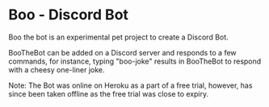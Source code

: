# Boo - Discord Bot
Boo the bot is an experimental pet project to create a Discord Bot.

BooTheBot can be added on a Discord server and responds to a few commands, for instance, typing "boo-joke" results in BooTheBot to respond with a cheesy one-liner joke.

Note: The Bot was online on Heroku as a part of a free trial, however, has since been taken offline as the free trial was close to expiry.
